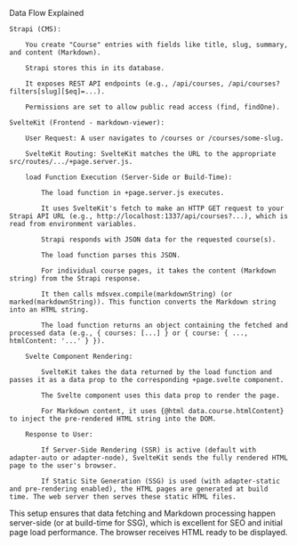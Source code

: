 Data Flow Explained

    Strapi (CMS):

        You create "Course" entries with fields like title, slug, summary, and content (Markdown).

        Strapi stores this in its database.

        It exposes REST API endpoints (e.g., /api/courses, /api/courses?filters[slug][$eq]=...).

        Permissions are set to allow public read access (find, findOne).

    SvelteKit (Frontend - markdown-viewer):

        User Request: A user navigates to /courses or /courses/some-slug.

        SvelteKit Routing: SvelteKit matches the URL to the appropriate src/routes/.../+page.server.js.

        load Function Execution (Server-Side or Build-Time):

            The load function in +page.server.js executes.

            It uses SvelteKit's fetch to make an HTTP GET request to your Strapi API URL (e.g., http://localhost:1337/api/courses?...), which is read from environment variables.

            Strapi responds with JSON data for the requested course(s).

            The load function parses this JSON.

            For individual course pages, it takes the content (Markdown string) from the Strapi response.

            It then calls mdsvex.compile(markdownString) (or marked(markdownString)). This function converts the Markdown string into an HTML string.

            The load function returns an object containing the fetched and processed data (e.g., { courses: [...] } or { course: { ..., htmlContent: '...' } }).

        Svelte Component Rendering:

            SvelteKit takes the data returned by the load function and passes it as a data prop to the corresponding +page.svelte component.

            The Svelte component uses this data prop to render the page.

            For Markdown content, it uses {@html data.course.htmlContent} to inject the pre-rendered HTML string into the DOM.

        Response to User:

            If Server-Side Rendering (SSR) is active (default with adapter-auto or adapter-node), SvelteKit sends the fully rendered HTML page to the user's browser.

            If Static Site Generation (SSG) is used (with adapter-static and pre-rendering enabled), the HTML pages are generated at build time. The web server then serves these static HTML files.

This setup ensures that data fetching and Markdown processing happen server-side (or at build-time for SSG), which is excellent for SEO and initial page load performance. The browser receives HTML ready to be displayed.
